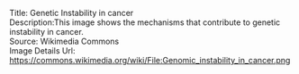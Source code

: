 Title: Genetic Instability in cancer\
Description:This image shows the mechanisms that contribute to genetic instability in cancer.\
Source: Wikimedia Commons\
Image Details Url: https://commons.wikimedia.org/wiki/File:Genomic_instability_in_cancer.png
